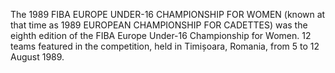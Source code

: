 The 1989 FIBA EUROPE UNDER-16 CHAMPIONSHIP FOR WOMEN (known at that time as 1989 EUROPEAN CHAMPIONSHIP FOR CADETTES) was the eighth edition of the FIBA Europe Under-16 Championship for Women. 12 teams featured in the competition, held in Timișoara, Romania, from 5 to 12 August 1989.
